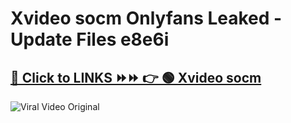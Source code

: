 
 # Xvideo socm Onlyfans Leaked - Update Files e8e6i

## <h2><a href="https://clipsfans.com/Xvideo_socm&ref=git">🔗 Click to LINKS ⏩⏩ 👉 🟢 Xvideo socm </a></h2>

<a href="https://clipsfans.com/Xvideo_socm&ref=git" rel="nofollow" data-target="animated-image.originalLink"><img src="https://i.ibb.co.com/xMMVF88/686577567.gif" alt="Viral Video Original" style="max-width: 100%; display: inline-block;" data-target="animated-image.originalImage"></a>

